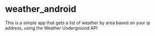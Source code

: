# weather_android

This is a simple app that gets a list of weather by area based on your ip address, using the Weather Underground API
